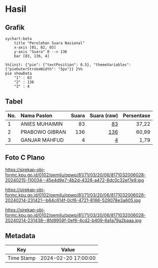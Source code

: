 # Hasil

## Grafik

```mermaid
xychart-beta
    title "Perolehan Suara Nasional"
    x-axis [01, 02, 03]
    y-axis "Suara" 0 --> 136
    bar [83, 136, 4]
```

```mermaid
%%{init: {"pie": {"textPosition": 0.5}, "themeVariables": {"pieOuterStrokeWidth": "5px"}} }%%
pie showData
    "1" : 83
    "2" : 136
    "3" : 4
```

## Tabel

| No. | Nama Paslon    | Suara | Suara (raw) | Persentase |
|:--- |:-------------- | -----:| -----------:| ----------:|
| 1   | ANIES MUHAIMIN | 83    | [83][p-1]   | 37,22      |
| 2   | PRABOWO GIBRAN | 136   | [136][p-2]  | 60,99      |
| 3   | GANJAR MAHFUD  | 4     | [4][p-3]    | 1,79       |


[p-1]: https://github.com/gigit-pemilu/pemilu-2024/blob/main/pilpres/hitung-suara/sub/81-maluku/sub/71-kota-ambon/sub/03-baguala/sub/2006-waiheru/sub/028-tps/sub/paslon-1.txt
[p-2]: https://github.com/gigit-pemilu/pemilu-2024/blob/main/pilpres/hitung-suara/sub/81-maluku/sub/71-kota-ambon/sub/03-baguala/sub/2006-waiheru/sub/028-tps/sub/paslon-2.txt
[p-3]: https://github.com/gigit-pemilu/pemilu-2024/blob/main/pilpres/hitung-suara/sub/81-maluku/sub/71-kota-ambon/sub/03-baguala/sub/2006-waiheru/sub/028-tps/sub/paslon-3.txt

## Foto C Plano

https://sirekap-obj-formc.kpu.go.id/0102/pemilu/ppwp/81/71/03/20/06/8171032006028-20240215-110034--45e4d9e7-4b2d-4328-a472-8dc0c32ef7e9.jpg

https://sirekap-obj-formc.kpu.go.id/0102/pemilu/ppwp/81/71/03/20/06/8171032006028-20240214-231421--b64c614f-0cf6-4721-8166-529078e3a605.jpg

https://sirekap-obj-formc.kpu.go.id/0102/pemilu/ppwp/81/71/03/20/06/8171032006028-20240214-231438--8fd9959f-0ef6-4cd2-b409-6a1a79a2baaa.jpg


## Metadata

| Key        | Value               |
| ---------- | ------------------- |
| Time Stamp | 2024-02-20 17:00:00 |



